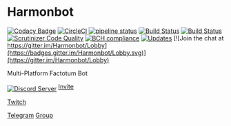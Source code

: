 # Harmonbot

[![Codacy Badge](https://api.codacy.com/project/badge/Grade/38a8ff62492d438cb1fd1f2a77cebb2a)](https://app.codacy.com/app/Harmon758/Harmonbot)
[![CircleCI](https://circleci.com/gh/Harmon758/Harmonbot.svg?style=svg)](https://circleci.com/gh/Harmon758/Harmonbot)
[![pipeline status](https://gitlab.com/Harmon758/Harmonbot/badges/rewrite/pipeline.svg)](https://gitlab.com/Harmon758/Harmonbot/commits/rewrite)
[![Build Status](https://travis-ci.org/Harmon758/Harmonbot.svg?branch=rewrite)](https://travis-ci.org/Harmon758/Harmonbot)
[![Build Status](https://scrutinizer-ci.com/g/Harmon758/Harmonbot/badges/build.png?b=rewrite)](https://scrutinizer-ci.com/g/Harmon758/Harmonbot/build-status/rewrite)
[![Scrutinizer Code Quality](https://scrutinizer-ci.com/g/Harmon758/Harmonbot/badges/quality-score.png?b=rewrite)](https://scrutinizer-ci.com/g/Harmon758/Harmonbot/?branch=rewrite)
[![BCH compliance](https://bettercodehub.com/edge/badge/Harmon758/Harmonbot?branch=rewrite)](https://bettercodehub.com/)
[![Updates](https://pyup.io/repos/github/Harmon758/Harmonbot/shield.svg)](https://pyup.io/repos/github/Harmon758/Harmonbot/)
[![Join the chat at https://gitter.im/Harmonbot/Lobby](https://badges.gitter.im/Harmonbot/Lobby.svg)](https://gitter.im/Harmonbot/Lobby)

Multi-Platform Factotum Bot

<a href="https://discord.gg/MNAVKMd"><img src="https://discordapp.com/api/guilds/147208000132743168/embed.png?style=banner2" alt="Discord Server" align="middle" /></a>
[Invite](https://discordapp.com/oauth2/authorize?client_id=160674537418129409&scope=bot)

[Twitch](https://www.twitch.tv/harmonbot)

[Telegram](https://t.me/harmon_bot) [Group](https://t.me/joinchat/AAAAAAuABgo_g6xutkZYrg)
